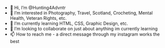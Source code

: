 - 👋 Hi, I’m @Hunting4Advntr
- 👀 I’m interested in Photography, Travel, Scotland, Crocheting, Mental Health, Veteran Rights, etc.
- 🌱 I’m currently learning HTML, CSS, Graphic Design, etc. 
- 💞️ I’m looking to collaborate on just about anything im currently learning 
- 📫 How to reach me - a direct message through my instagram works the best

<!---
Hunting4Advntr/Hunting4Advntr is a ✨ special ✨ repository because its `README.md` (this file) appears on your GitHub profile.
You can click the Preview link to take a look at your changes.
--->

